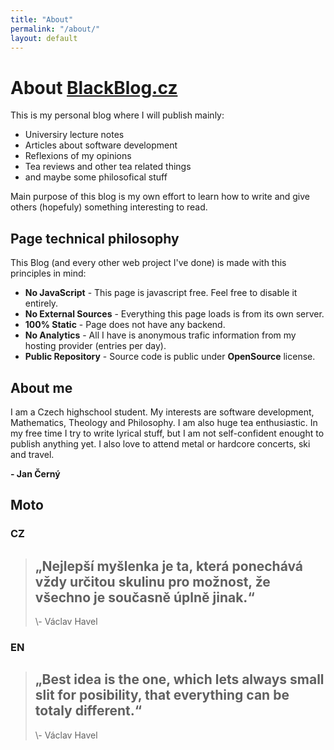 ```yaml
---
title: "About"
permalink: "/about/"
layout: default
---
```


<h1>About <a href="http://blackblog.cz/">BlackBlog.cz</a></h1>

This is my personal blog where I will publish mainly: 

- Universiry lecture notes
- Articles about software development
- Reflexions of my opinions
- Tea reviews and other tea related things
- and maybe some philosofical stuff

Main purpose of this blog is my own effort to learn how to write and give others (hopefuly) something interesting to read.

## Page technical philosophy
This Blog (and every other web project I've done) is made with this principles in mind:
- __No JavaScript__ - This page is javascript free. Feel free to disable it entirely.
- __No External Sources__ - Everything this page loads is from its own server.
- __100% Static__ - Page does not have any backend.
- __No Analytics__ - All I have is anonymous trafic information from my hosting provider (entries per day).
- __Public Repository__ - Source code is public under __OpenSource__ license.

## About me
I am a Czech highschool student. My interests are software development, Mathematics, Theology and Philosophy. I am also huge tea enthusiastic. In my free time I try to write lyrical stuff, but I am not self-confident enought to publish anything yet. I also love to attend metal or hardcore concerts, ski and travel.

**- Jan Černý**

## Moto 
### CZ

> <h2> „Nejlepší myšlenka je ta, která ponechává vždy určitou skulinu pro možnost, že všechno je současně úplně jinak.“</h2>
> \- Václav Havel

### EN

> <h2> „Best idea is the one, which lets always small slit for posibility, that everything can be totaly different.“</h2>
> \- Václav Havel

